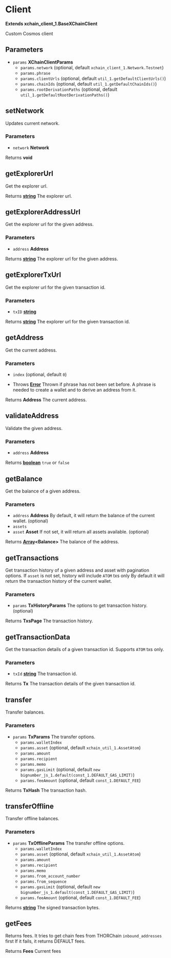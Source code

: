 # Client

**Extends xchain_client_1.BaseXChainClient**

Custom Cosmos client

## Parameters

-   `params` **XChainClientParams** 
    -   `params.network`   (optional, default `xchain_client_1.Network.Testnet`)
    -   `params.phrase`  
    -   `params.clientUrls`   (optional, default `util_1.getDefaultClientUrls()`)
    -   `params.chainIds`   (optional, default `util_1.getDefaultChainIds()`)
    -   `params.rootDerivationPaths`   (optional, default `util_1.getDefaultRootDerivationPaths()`)

## setNetwork

Updates current network.

### Parameters

-   `network` **Network** 

Returns **void** 

## getExplorerUrl

Get the explorer url.

Returns **[string][1]** The explorer url.

## getExplorerAddressUrl

Get the explorer url for the given address.

### Parameters

-   `address` **Address** 

Returns **[string][1]** The explorer url for the given address.

## getExplorerTxUrl

Get the explorer url for the given transaction id.

### Parameters

-   `txID` **[string][1]** 

Returns **[string][1]** The explorer url for the given transaction id.

## getAddress

Get the current address.

### Parameters

-   `index`   (optional, default `0`)


-   Throws **[Error][2]** Thrown if phrase has not been set before. A phrase is needed to create a wallet and to derive an address from it.

Returns **Address** The current address.

## validateAddress

Validate the given address.

### Parameters

-   `address` **Address** 

Returns **[boolean][3]** `true` or `false`

## getBalance

Get the balance of a given address.

### Parameters

-   `address` **Address** By default, it will return the balance of the current wallet. (optional)
-   `assets`  
-   `asset` **Asset** If not set, it will return all assets available. (optional)

Returns **[Array][4]&lt;Balance>** The balance of the address.

## getTransactions

Get transaction history of a given address and asset with pagination options.
If `asset` is not set, history will include `ATOM` txs only
By default it will return the transaction history of the current wallet.

### Parameters

-   `params` **TxHistoryParams** The options to get transaction history. (optional)

Returns **TxsPage** The transaction history.

## getTransactionData

Get the transaction details of a given transaction id. Supports `ATOM` txs only.

### Parameters

-   `txId` **[string][1]** The transaction id.

Returns **Tx** The transaction details of the given transaction id.

## transfer

Transfer balances.

### Parameters

-   `params` **TxParams** The transfer options.
    -   `params.walletIndex`  
    -   `params.asset`   (optional, default `xchain_util_1.AssetAtom`)
    -   `params.amount`  
    -   `params.recipient`  
    -   `params.memo`  
    -   `params.gasLimit`   (optional, default `new bignumber_js_1.default(const_1.DEFAULT_GAS_LIMIT)`)
    -   `params.feeAmount`   (optional, default `const_1.DEFAULT_FEE`)

Returns **TxHash** The transaction hash.

## transferOffline

Transfer offline balances.

### Parameters

-   `params` **TxOfflineParams** The transfer offline options.
    -   `params.walletIndex`  
    -   `params.asset`   (optional, default `xchain_util_1.AssetAtom`)
    -   `params.amount`  
    -   `params.recipient`  
    -   `params.memo`  
    -   `params.from_account_number`  
    -   `params.from_sequence`  
    -   `params.gasLimit`   (optional, default `new bignumber_js_1.default(const_1.DEFAULT_GAS_LIMIT)`)
    -   `params.feeAmount`   (optional, default `const_1.DEFAULT_FEE`)

Returns **[string][1]** The signed transaction bytes.

## getFees

Returns fees.
It tries to get chain fees from THORChain `inbound_addresses` first
If it fails, it returns DEFAULT fees.

Returns **Fees** Current fees

[1]: https://developer.mozilla.org/docs/Web/JavaScript/Reference/Global_Objects/String

[2]: https://developer.mozilla.org/docs/Web/JavaScript/Reference/Global_Objects/Error

[3]: https://developer.mozilla.org/docs/Web/JavaScript/Reference/Global_Objects/Boolean

[4]: https://developer.mozilla.org/docs/Web/JavaScript/Reference/Global_Objects/Array
